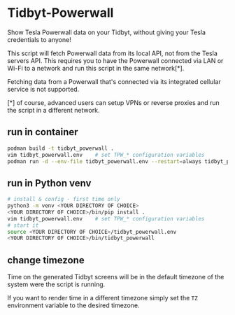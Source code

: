 # Tidbyt-Powerwall

Show Tesla Powerwall data on your Tidbyt, without giving your Tesla credentials
to anyone!

This script will fetch Powerwall data from its local API, not from the Tesla
servers API. This requires you to have the Powerwall connected via LAN or Wi-Fi
to a network and run this script in the same network[*].

Fetching data from a Powerwall that's connected via its integrated cellular
service is not supported.

[*] of course, advanced users can setup VPNs or reverse proxies and run the
script in a different network.

## run in container

```sh
podman build -t tidbyt_powerwall .
vim tidbyt_powerwall.env    # set TPW_* configuration variables
podman run -d --env-file tidbyt_powerwall.env --restart=always tidbyt_powerwall
```

## run in Python venv

```sh
# install & config - first time only
python3 -m venv <YOUR DIRECTORY OF CHOICE>
<YOUR DIRECTORY OF CHOICE>/bin/pip install .
vim tidbyt_powerwall.env    # set TPW_* configuration variables
# start it
source <YOUR DIRECTORY OF CHOICE>/tidbyt_powerwall.env
<YOUR DIRECTORY OF CHOICE>/bin/tidbyt_powerwall
```

## change timezone

Time on the generated Tidbyt screens will be in the default timezone of the
system were the script is running.

If you want to render time in a different timezone simply set the `TZ`
environment variable to the desired timezone.

